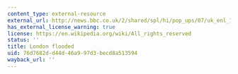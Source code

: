 ```yaml
---
content_type: external-resource
external_url: http://news.bbc.co.uk/2/shared/spl/hi/pop_ups/07/uk_enl_1185603003/html/1.stm
has_external_license_warning: true
license: https://en.wikipedia.org/wiki/All_rights_reserved
status: ''
title: London flooded
uid: 76d7682d-d44d-46a9-97d3-becd8a513594
wayback_url: ''
---
```


